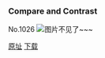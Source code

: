 ### Compare and Contrast
No.1026
![图片不见了~~~](https://imgs.xkcd.com/comics/compare_and_contrast.png)

[原址](https://xkcd.com//1026) [下载](https://imgs.xkcd.com/comics/compare_and_contrast.png)

